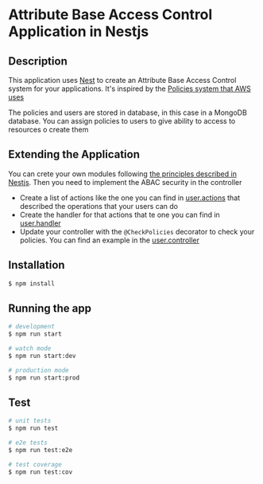 # Attribute Base Access Control Application in Nestjs

## Description

This application uses [Nest](https://github.com/nestjs/nest) to create an Attribute Base Access Control system for your applications. It's inspired by the [Policies system that AWS uses](https://docs.aws.amazon.com/IAM/latest/UserGuide/access_controlling.html)

The policies and users are stored in database, in this case in a MongoDB database. You can assign policies to users to give ability to access to resources o create them

## Extending the Application

You can crete your own modules following [the principles described in Nestjs](https://docs.nestjs.com/modules). Then you need to implement the ABAC security in the controller

- Create a list of actions like the one you can find in [user.actions](src/auth/actions/user.actions.ts) that described the operations that your users can do
- Create the handler for that actions that te one you can find in [user.handler](src/auth/handlers/user.handler.ts)
- Update your controller with the `@CheckPolicies` decorator to check your policies. You can find an example in the [user.controller](src/auth/controllers/user.controller.ts)


## Installation

```bash
$ npm install
```

## Running the app

```bash
# development
$ npm run start

# watch mode
$ npm run start:dev

# production mode
$ npm run start:prod
```

## Test

```bash
# unit tests
$ npm run test

# e2e tests
$ npm run test:e2e

# test coverage
$ npm run test:cov
```
